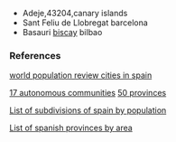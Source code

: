 

* Adeje,43204,canary islands
* Sant Feliu de Llobregat barcelona
* Basauri [biscay](https://en.wikipedia.org/wiki/Biscay) bilbao

### References

[world population review cities in spain](https://worldpopulationreview.com/countries/cities/spain)

[17 autonomous communities](https://en.wikipedia.org/wiki/Autonomous_communities_of_Spain)
[50 provinces](https://en.wikipedia.org/wiki/Provinces_of_Spain)

[List of subdivisions of spain by population](https://en.wikipedia.org/wiki/List_of_subdivisions_of_Spain_by_population)

[List of spanish provinces by area](https://en.wikipedia.org/wiki/List_of_Spanish_provinces_by_area)